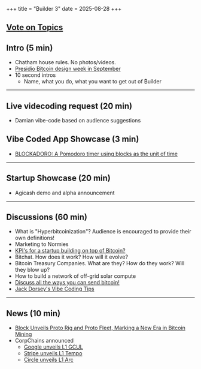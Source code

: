+++
title = "₿uilder 3"
date = 2025-08-28
+++

## [Vote on Topics](https://www.buildervoting.com/socratic_seminars/34/topics)

## Intro (5 min)
- Chatham house rules. No photos/videos.
- [Presidio Bitcoin design week in September](https://event.bitcoin.design)
- 10 second intros
  - Name, what you do, what you want to get out of ₿uilder

---

## Live videcoding request (20 min)
- Damian vibe-code based on audience suggestions

## Vibe Coded App Showcase (3 min) 
- [BLOCKADORO: A Pomodoro timer using blocks as the unit of time](https://pameldb.github.io/blockadoro/)

---

## Startup Showcase (20 min) 
- Agicash demo and alpha announcement

---

## Discussions (60 min)
- What is "Hyperbitcoinization"? Audience is encouraged to provide their own definitions!
- Marketing to Normies
- [KPI's for a startup building on top of Bitcoin?](https://x.com/MasterJamesMace/status/1960776386802802829)
- Bitchat. How does it work? How will it evolve?
- Bitcoin Treasury Companies. What are they? How do they work? Will they blow up?
- How to build a network of off-grid solar compute
- [Discuss all the ways you can send bitcoin!](https://x.com/CierrePorbin/status/1947959754157920528)
- [Jack Dorsey's Vibe Coding Tips](https://engineering.block.xyz/blog/jack-dorseys-vibe-coding-tips)

---

## News (10 min) 
- [Block Unveils Proto Rig and Proto Fleet, Marking a New Era in Bitcoin Mining](https:/investors.block.xyz/investor-news/news-details/2025/Block-Unveils-Proto-Rig-and-Proto-Fleet-Marking-a-New-Era-in-Bitcoin-Mining/default.aspx)
- CorpChains announced
  - [Google unveils L1 GCUL](https://www.theblock.co/post/368399/google-cloud-blockchain-gcul)
  - [Stripe unveils L1 Tempo](https://www.coindesk.com/business/2025/08/12/stripe-building-payments-blockchain-tempo-with-paradigm-fortune)
  - [Circle unveils L1 Arc](https://www.circle.com/blog/introducing-arc-an-open-layer-1-blockchain-purpose-built-for-stablecoin-finance)
